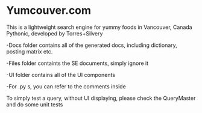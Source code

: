 Yumcouver.com
=====================

This is a lightweight search engine for yummy foods in Vancouver, Canada
Pythonic, developed by Torres+Silvery

-Docs folder contains all of the generated docs, including dictionary, posting matrix etc.

-Files folder containts the SE documents, simply ignore it

-UI folder contains all of the UI components

-For .py s, you can refer to the comments inside

To simply test a query, without UI displaying, please check the QueryMaster and do some unit tests
